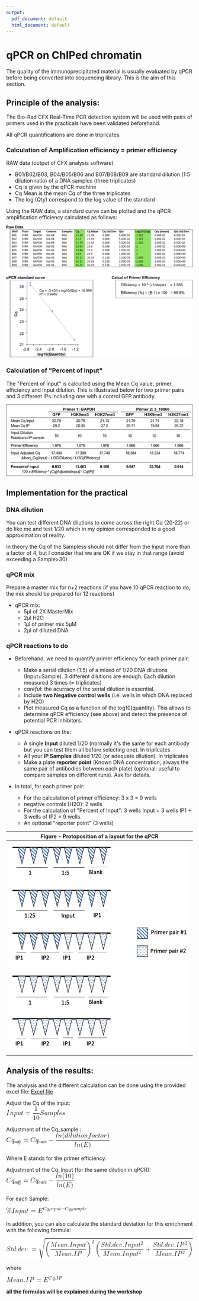 ```yaml
---
output:
  pdf_document: default
  html_document: default
---
```

# qPCR on ChIPed chromatin

The quality of the immunoprecipitated material is usually evaluated by qPCR before being converted into sequencing library. This is the aim of this section.




## Principle of the analysis: 

The Bio-Rad CFX Real-Time PCR detection system will be used with pairs of primers used in the practicals have been validated beforehand.

All qPCR quantifications are done in triplicates.



### Calculation of Amplification efficiency = primer efficiency

RAW data (output of CFX analysis software)

* B01/B02/B03, B04/B05/B06 and B07/B08/B09 are standard dilution (1:5 dilution ratio) of a DNA samples (three triplicates)
* Cq is given by the qPCR machine
* Cq Mean is the mean Cq of the three triplicates
* The log (Qty) correspond to the log value of the standard 

Using the RAW data, a standard curve can be plotted and the qPCR amplification efficiency calculated as follows:

<img src="Pictures/qPCR_RawData_StandardCurve.jpg" width="700">




### Calculation of "Percent of Input"

The "Percent of Input" is calculted using the Mean Cq value, primer efficiency and Input dilution. This is illustrated below for two primer pairs and 3 different IPs including one with a control GFP antibody.

<img src="Pictures/qPCR_Percent_Input_v2.jpg" width="700">




## Implementation for the practical

### DNA dilution

You can test different DNA dilutions to come across the right Cq (20-22) or do like me and test 1/20 which in my opinion corresponded to a good approximation of reality.

In theory the Cq of the Sampless should not differ from the Input more than a factor of 4, but I consider that we are OK if we stay in that range (avoid exceeding a Sample>30)


### qPCR mix
Prepare a master mix for n+2 reactions (if you have 10 qPCR reaction to do, the mix should be prepared for 12 reactions)

* qPCR mix: 
    + 5μl of 2X MasterMix 
    + 2μl H2O 
    + 1μl of primer mix 5μM 
    + 2μl of diluted DNA


### qPCR reactions to do

* Beforehand, we need to quantify primer efficiency for each primer pair:
    + Make a serial dilution (1:5) of a mixed of 1/20 DNA dilutions (Input+Sample). 3 different dilutions are enough. Each dilution measured 3 times (= triplicates)
    + *careful*: the acurracy of the serial dilution is essential.
    + Include **two Negative control wells** (i.e. wells in which DNA replaced by H2O)
    + Plot measured Cq as a function of the log10(quantity). This allows to determine qPCR efficiency (see above) and detect the presence of potential PCR inhibitors.
    

* qPCR reactions on the:
    + A single **Input** diluted 1/20 (normally it's the same for each antibody but you can test them all before selecting one). In triplicates
    + All your **IP Samples** diluted 1/20 (or adequate dilution). In triplicates
    + Make a plate **reporter point** (Known DNA concentration, always the same pair of antibodies between each plate) (optional: useful to compare samples on different runs). Ask for details.


* In total, for each primer pair:
	- For the calculation of primer efficiency: 3 x 3 = 9 wells
	- negative controls (H2O): 2 wells
	- For the calculation of "Percent of Input": 3 wells Input + 3 wells IP1 + 3 wells of IP2 = 9 wells.
	- An optional "reporter point" (3 wells)


|<b>Figure -  Protoposition of a layout for the qPCR|
|:--:|
| ![qPCR reactions](Pictures/qPCR_Reactions.jpg) |



## Analysis of the results:

The analysis and the different calculation can be done using the provided excel file: [Excel file](qPCR_Analysis.xlsx)

Adjust the Cq of the input:\
<img src="Pictures/input_adj.png">

Adjustment of the Cq_sample :\
<img src="Pictures/cqadj_sample.png">

Where E stands for the primer efficiency.


Adjustment of the Cq_Input (for the same dilution in qPCR):\
<img src="Pictures/cqadj_input.png">


For each Sample:

<img src="Pictures/enrichment.png">


In addition, you can also calculate the standard deviation for this enrichment with the following formula:

<img src="Pictures/std_dev.png" >

where

<img src="Pictures/mean.png" >

**all the formulas will be explained during the workshop**
